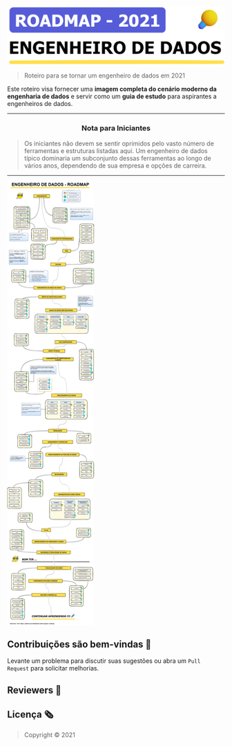 
![Modern Data Engineer Roadmap 2021](img/title.png)

> Roteiro para se tornar um engenheiro de dados em 2021

Este roteiro visa fornecer uma **imagem completa do cenário moderno da engenharia de dados** e servir como um **guia de estudo** para aspirantes a engenheiros de dados.

***

<h3 align="center"><strong>Nota para Iniciantes</strong></h3>

> Os iniciantes não devem se sentir oprimidos pelo vasto número de ferramentas e estruturas listadas aqui. Um engenheiro de dados típico dominaria um subconjunto dessas ferramentas ao longo de vários anos, dependendo de sua empresa e opções de carreira.

***

[comment]: <> (🔥  We just launched [**Data Stack Jobs**]&#40;https://datastackjobs.com/&#41; — a clean and simple job site for Data Stack Engineers!)

[comment]: <> (> [Text version for visually impaired users]&#40;text/roadmap.md&#41;)

![Data Engineer Roadmap](img/roadmap.png)


## Contribuições são bem-vindas 💜

Levante um problema para discutir suas sugestões ou abra um `Pull Request` para solicitar melhorias.

## Reviewers 🔎

[comment]: <> (Huge thank you to [@whydidithavetobebugs]&#40;https://github.com/whydidithavetobebugs&#41;, [@sawidis]&#40;https://github.com/sawidis&#41;, [@marclamberti]&#40;https://github.com/marclamberti&#41; and [@mpyeager]&#40;https://github.com/mpyeager&#41; for reviewing this roadmap.)


## Licença 🗞

> Copyright © 2021 
